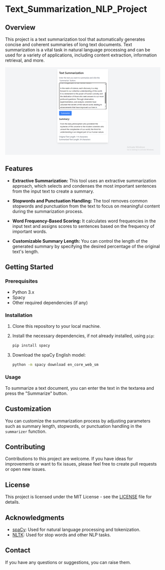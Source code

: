# Text_Summarization_NLP_Project

## Overview

This project is a text summarization tool that automatically generates concise and coherent summaries of long text documents. Text summarization is a vital task in natural language processing and can be used for a variety of applications, including content extraction, information retrieval, and more.

![Alt Text](/image.png)

## Features

- **Extractive Summarization:** This tool uses an extractive summarization approach, which selects and condenses the most important sentences from the input text to create a summary.

- **Stopwords and Punctuation Handling:** The tool removes common stopwords and punctuation from the text to focus on meaningful content during the summarization process.

- **Word Frequency-Based Scoring:** It calculates word frequencies in the input text and assigns scores to sentences based on the frequency of important words.

- **Customizable Summary Length:** You can control the length of the generated summary by specifying the desired percentage of the original text's length.

## Getting Started

### Prerequisites

- Python 3.x
- Spacy
- Other required dependencies (if any)

### Installation

1. Clone this repository to your local machine.
2. Install the necessary dependencies, if not already installed, using `pip`:

   ```bash
   pip install spacy
   ```

3. Download the spaCy English model:

   ```bash
   python -m spacy download en_core_web_sm
   ```

### Usage

To summarize a text document, you can enter the text in the textarea and press the "Summarize" button. 

## Customization

You can customize the summarization process by adjusting parameters such as summary length, stopwords, or punctuation handling in the `summarizer` function.

## Contributing

Contributions to this project are welcome. If you have ideas for improvements or want to fix issues, please feel free to create pull requests or open new issues.

## License

This project is licensed under the MIT License - see the [LICENSE](LICENSE) file for details.

## Acknowledgments

- [spaCy](https://spacy.io/): Used for natural language processing and tokenization.
- [NLTK](https://www.nltk.org/): Used for stop words and other NLP tasks.


## Contact

If you have any questions or suggestions, you can raise them.
